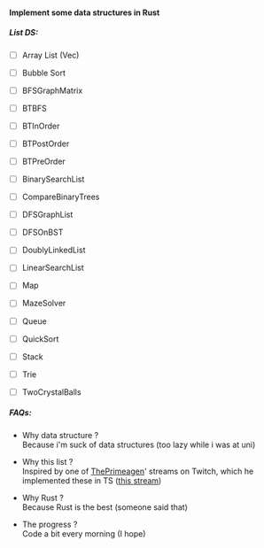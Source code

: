 #### Implement some data structures in Rust

##### List DS:
- [ ] Array List (Vec)  
- [ ] Bubble Sort  
- [ ] BFSGraphMatrix  
- [ ] BTBFS  
- [ ] BTInOrder  
- [ ] BTPostOrder  
- [ ] BTPreOrder  
- [ ] BinarySearchList  
- [ ] CompareBinaryTrees  
- [ ] DFSGraphList  
- [ ] DFSOnBST  
- [ ] DoublyLinkedList  
- [ ] LinearSearchList  
- [ ] Map  
- [ ] MazeSolver  
- [ ] Queue  
- [ ] QuickSort  
- [ ] Stack  
- [ ] Trie  
- [ ] TwoCrystalBalls  


##### FAQs:
- Why data structure ?  
Because i'm suck of data structures (too lazy while i was at uni)

- Why this list ?  
Inspired by one of [ThePrimeagen](https://github.com/ThePrimeagen)' streams on Twitch, which he implemented these in TS ([this stream](https://www.twitch.tv/videos/1546395342?filter=archives&sort=time))

- Why Rust ?  
Because Rust is the best (someone said that)

- The progress ?  
Code a bit every morning (I hope)
